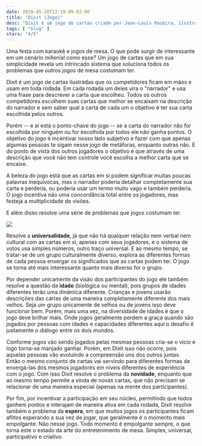```yaml
---
date: 2019-05-20T12:19:09-03:00
title: "Dixit (Jogo)"
desc: "Dixit é um jogo de cartas criado por Jean-Louis Roubira, ilustrado por Marie Cardouat e publicado por Libellud."
tags: [ "blog" ]
stars: "4/5"
---
```

Uma festa com karaokê e jogos de mesa. O que pode surgir de interessante em um cenário millenial como esse? Um jogo de cartas que em sua simplicidade revela um intrincado sistema que soluciona todos os problemas que outros jogos de mesa costumam ter.

Dixit é um jogo de cartas ilustradas que os competidores ficam em mãos e usam em toda rodada. Em cada rodada um deles vira o "narrador" e usa uma frase para descrever a carta que escolheu. Todos os outros competidores escolhem suas cartas que melhor se encaixam na descrição do narrador e sem saber qual a carta de cada um o objetivo é ter sua carta escolhida pelos outros.

Porém -- e aí está o ponto-chave do jogo -- se a carta do narrador não for escolhida por ninguém ou for escolhida por todos ele não ganha pontos. O objetivo do jogo é incentivar nosso lado subjetivo e fazer com que apenas algumas pessoas te sigam nesse jogo de metáforas, enquanto outras não. E do ponto de vista dos outros jogadores o objetivo é que através de uma descrição que você não tem controle você escolha a melhor carta que se encaixe.

A beleza do jogo está que as cartas em si podem significar muitas poucas palavras inequívocas, mas o narrador poderia detalhar completamente sua carta e perderia, ou poderia usar um termo muito vago e também perderia. O jogo incentiva não uma concordância total entre os jogadores, mas festeja a multiplicidade de visões.

E além disso resolve uma série de problemas que jogos costumam ter.

![](/images/iZPPcEw.png)

Resolve a **universalidade**, já que não há qualquer relação nem verbal nem cultural com as cartas em si, apenas com seus jogadores, e o sistema de votos usa simples números, outro traço universal. E ao mesmo tempo, se tratar-se de um grupo culturalmente diverso, explora as diferentes formas de cada pessoa enxergar os significados que as cartas podem ter. O jogo se torna até mais interessante quanto mais diverso for o grupo.

Por depender unicamente da visão dos participantes do jogo ele também resolve a questão da **idade** (biológica ou mental), pois grupos de idades diferentes terão uma dinâmica diferente. Crianças e jovens usarão descrições das cartas de uma maneira completamente diferente dos mais velhos. Seja um grupo unicamente de velhos ou de jovens isso deve funcionar bem. Porém, mais uma vez, na diversidade de idades é que o jogo deve brilhar mais. Onde jogos geralmente perdem a graça quando são jogados por pessoas com idades e capacidades diferentes aqui o desafio é justamente o diálogo entre os dois mundos.

Conforme jogos vão sendo jogados pelas mesmas pessoas cria-se o vício e logo torna-se manjado ganhar. Porém, em Dixit isso não ocorre, pois aquelas pessoas vão evoluindo a compreensão uns dos outros juntas. Então o mesmo conjunto de cartas vai servindo para diferentes formas de enxergá-las dos mesmos jogadores em níveis diferentes de experiência com o jogo. Com isso Dixit resolve o problema da **novidade**, enquanto que ao mesmo tempo permite a vinda de novas cartas, que não precisam se relacionar de uma maneira especial (apenas na mente dos participantes).

Por fim, por incentivar a participação em seu núcleo, permitindo que todos ganhem pontos e interajam de maneira ativa em cada rodada, Dixit resolve também o problema da **espera**, em que muitos jogos os participantes ficam aflitos esperando a sua vez de jogar, que geralmente é o momento mais empolgante. Não nesse jogo. Todo momento é empolgante sempre, o que torna este o estado da arte do entretenimento de mesa. Simples, universal, participativo e criativo.
